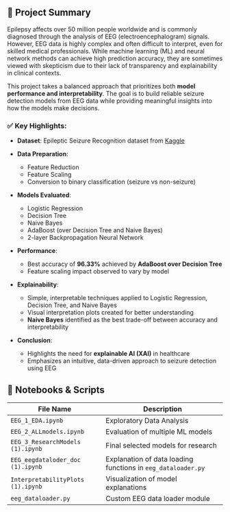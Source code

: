 ## 🧠 Project Summary

Epilepsy affects over 50 million people worldwide and is commonly diagnosed through the analysis of EEG (electroencephalogram) signals. 
However, EEG data is highly complex and often difficult to interpret, even for skilled medical professionals. 
While machine learning (ML) and neural network methods can achieve high prediction accuracy, they are sometimes viewed with skepticism due to their lack of transparency and explainability in clinical contexts.

This project takes a balanced approach that prioritizes both **model performance and interpretability**. The goal is to build reliable seizure detection models from EEG data while providing meaningful insights into how the models make decisions.

### ✅ Key Highlights:

- **Dataset**: Epileptic Seizure Recognition dataset from [Kaggle](https://www.kaggle.com/)
- **Data Preparation**:
  - Feature Reduction
  - Feature Scaling
  - Conversion to binary classification (seizure vs non-seizure)

- **Models Evaluated**:
  - Logistic Regression  
  - Decision Tree  
  - Naive Bayes  
  - AdaBoost (over Decision Tree and Naive Bayes)  
  - 2-layer Backpropagation Neural Network

- **Performance**:
  - Best accuracy of **96.33%** achieved by **AdaBoost over Decision Tree**
  - Feature scaling impact observed to vary by model

- **Explainability**:
  - Simple, interpretable techniques applied to Logistic Regression, Decision Tree, and Naive Bayes
  - Visual interpretation plots created for better understanding
  - **Naive Bayes** identified as the best trade-off between accuracy and interpretability

- **Conclusion**:
  - Highlights the need for **explainable AI (XAI)** in healthcare
  - Emphasizes an intuitive, data-driven approach to seizure detection using EEG

## 📂 Notebooks & Scripts

| File Name                          | Description                               |
|-----------------------------------|-------------------------------------------|
| `EEG_1_EDA.ipynb`                 | Exploratory Data Analysis                 |
| `EEG_2_ALLmodels.ipynb`           | Evaluation of multiple ML models          | 
| `EEG_3_ResearchModels (1).ipynb`  | Final selected models for research        | 
| `EEG_eegdataloder_doc (1).ipynb` | Explanation of data loading functions in `eeg_dataloader.py` |
| `InterpretabilityPlots (1).ipynb` | Visualization of model explanations       | 
| `eeg_dataloader.py`               | Custom EEG data loader module             |


